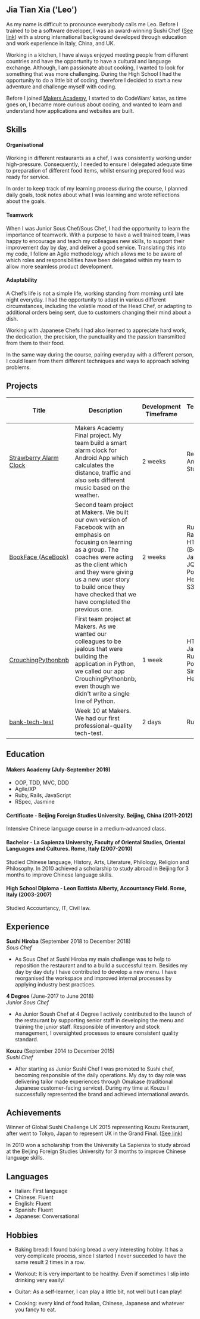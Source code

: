 ## Jia Tian Xia ('Leo')

As my name is difficult to pronounce everybody calls me Leo. Before I trained to be a software developer, I was an award-winning Sushi Chef ([See link](http://sushichallenge.global/uk-sushi-chef-xia-tia-jian-set-for-global-sushi-stardom/)) with a strong international background developed through education and work experience in Italy, China, and UK. 

Working in a kitchen, I have always enjoyed meeting people from different countries and have the opportunity to have a cultural and language exchange. Although, I am passionate about cooking, I wanted to look for something that was more challenging. During the High School I had the opportunity to do a little bit of coding, therefore I decided to start a new adventure and challenge myself with coding.

Before I joined [Makers Academy](https://makers.tech/), I started to do CodeWars’ katas, as time goes on, I became more curious about coding, and wanted to learn and understand how applications and websites are built.

## Skills

#### Organisational

Working in different restaurants as a chef, I was consistently working under high-pressure. Consequently, I needed to ensure I delegated adequate time to preparation of different food items, whilst ensuring prepared food was ready for service. 

In order to keep track of my learning process during the course, I planned daily goals, took notes about what I was learning and wrote reflections about the goals.

#### Teamwork

When I was Junior Sous Chef/Sous Chef, I had the opportunity to learn the importance of teamwork. With a purpose to have a well trained team, I was happy to encourage and teach my colleagues new skills, to support their improvement day by day, and deliver a good service. Translating this into my code, I follow an Agile methodology which allows me to be aware of which roles and responsibilities have been delegated within my team to allow more seamless product development.

#### Adaptability 

A Chef’s life is not a simple life, working standing from morning until late night everyday. I had the opportunity to adapt in various different circumstances, including the volatile mood of the Head Chef, or adapting to additional orders
being sent, due to customers changing their mind about a dish.

Working with Japanese Chefs I had also learned to appreciate hard work, the dedication, the precision, the punctuality and the passion transmitted from them to their food.

In the same way during the course, pairing everyday with a different person, I could learn from them different techniques and ways to approach solving problems.

## Projects

| Title | Description | Development Timeframe | Technologies Used | Test Suites/CIs/CDs Employed |
|--|--|--|--|--|
| [Strawberry Alarm Clock](https://github.com/ckettell/strawberry-alarm-clock) | Makers Academy Final project. My team build a smart alarm clock for Android App which calculates the distance, traffic and also sets different music based on the weather. | 2 weeks | React Native, Android Studio | Jest |
| [BookFace (AceBook)](https://github.com/hjdr/acebook-rails-template) | Second team project at Makers.  We built our own version of Facebook with an emphasis on focusing on learning as a group. The coaches were acting as the client which and they were giving us a new user story to build once they have checked that we have completed the previous one.  | 2 weeks | Ruby on Rails, HTML/CSS (Bootstrap), JavaScript, JQuery, PostgreSQL,  Heroku, AWS S3 Bucket | RSpec, Capybara, Travis, CodeClimate, Selenium-Webdriver (using headless Chrome) |
| [CrouchingPythonbnb](https://github.com/hemser1/Makersbnb) | First team project at Makers. As we wanted our colleagues to be jealous that were building the application in Python, we called our app CrouchingPythonbnb, even though we didn't write a single line of Python.  | 1 week | HTML/CSS, JavaScript, Ruby, Postgresql, Sinatra, Heroku | Rspec, Capybara  |
| [bank-tech-test](https://github.com/LeoRoma/bank-tech-test) | Week 10 at Makers. We had our first professional-quality tech-test.  | 2 days | Ruby | Rspec |

## Education

#### Makers Academy (July-September 2019)

- OOP, TDD, MVC, DDD
- Agile/XP
- Ruby, Rails, JavaScript
- RSpec, Jasmine

#### Certificate - Beijing Foreign Studies University. Beijing, China (2011-2012)
Intensive Chinese language course in a medium-advanced class.

#### Bachelor - La Sapienza University, Faculty of Oriental Studies, Oriental Languages and Cultures. Rome, Italy (2007-2010)
Studied Chinese language, History, Arts, Literature, Philology, Religion and Philosophy. In 2010 achieved a
scholarship to study abroad in Beijing for 3 months to improve Chinese language skills.

#### High School Diploma - Leon Battista Alberty, Accountancy Field. Rome, Italy (2003-2007)
Studied Accountancy, IT, Civil law.


## Experience

**Sushi Hiroba** (September 2018 to December 2018)    
*Sous Chef*  
- As Sous Chef at Sushi Hiroba my main challenge was to help to reposition the restaurant and to a build a successful team.
  Besides my day by day duty I have contributed to develop a new menu.
  I have reorganised the workspace and improved internal processes by applying industry best practices.

**4 Degree** (June-2017 to June 2018)   
*Junior Sous Chef*  
- As Junior Soush Chef at 4 Degree I actively contributed to the launch of the restaurant by supporting senior staff in         developing the menu and training the junior staff.
  Responsible of inventory and stock management, I oversighted processes to ensure consistent quality standard.
  
**Kouzu** (September 2014 to December 2015)   
*Sushi Chef*
- After starting as Junior Sushi Chef I was promoted to Sushi chef, becoming responsible of the daily operations. My day to     day role was delivering tailor made experiences through Omakase (traditional Japanese customer-facing service).
  During my time at Kouzu I successfully represented the brand and achieved international awards.

## Achievements
Winner of Global Sushi Challenge UK 2015 representing Kouzu Restaurant, after went to Tokyo, Japan to
represent UK in the Grand Final. ([See link](http://sushichallenge.global/uk-sushi-chef-xia-tia-jian-set-for-global-sushi-stardom/))

In 2010 won a scholarship from the University La Sapienza to study abroad at the Beijing Foreign Studies
University for 3 months to improve Chinese language skills.

## Languages

- Italian: First language
- Chinese: Fluent
- English: Fluent
- Spanish: Fluent
- Japanese: Conversational
 
## Hobbies

- Baking bread: I found baking bread a very interesting hobby. It has a very complicate process, since I started I never succeded to have the same result 2 times in a row.

- Workout: It is very important to be healthy. Even if sometimes I slip into drinking very easily! 

- Guitar: As a self-learner, I can play a little bit, not well but I can play! 

- Cooking: every kind of food Italian, Chinese, Japanese and whatever you fancy to eat.
